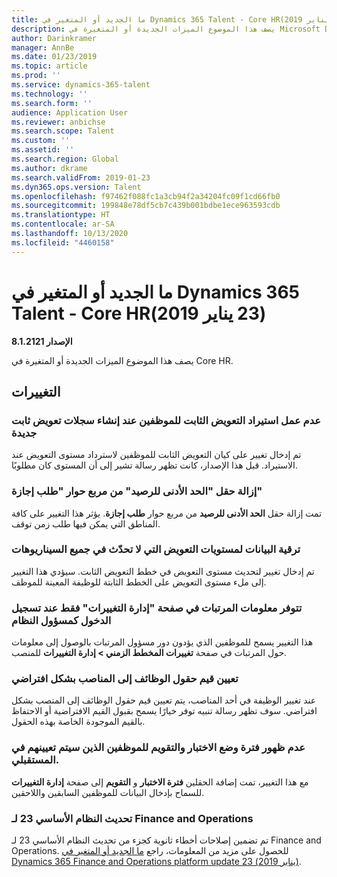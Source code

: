 ```yaml
---
title: ما الجديد أو المتغير في Dynamics 365 Talent - Core HR‏ (23 يناير 2019)
description: يصف هذا الموضوع الميزات الجديدة أو المتغيرة في Microsoft Dynamics 365 Talent - Core HR.
author: Darinkramer
manager: AnnBe
ms.date: 01/23/2019
ms.topic: article
ms.prod: ''
ms.service: dynamics-365-talent
ms.technology: ''
ms.search.form: ''
audience: Application User
ms.reviewer: anbichse
ms.search.scope: Talent
ms.custom: ''
ms.assetid: ''
ms.search.region: Global
ms.author: dkrame
ms.search.validFrom: 2019-01-23
ms.dyn365.ops.version: Talent
ms.openlocfilehash: f97462f088fc1a3cb94f2a34204fc09f1cd66fb0
ms.sourcegitcommit: 199848e78df5cb7c439b001bdbe1ece963593cdb
ms.translationtype: HT
ms.contentlocale: ar-SA
ms.lasthandoff: 10/13/2020
ms.locfileid: "4460158"
---
```

# <a name="whats-new-or-changed-in-dynamics-365-talent---core-hr-january-23-2019"></a>ما الجديد أو المتغير في Dynamics 365 Talent - Core HR‏ (23 يناير 2019)

**الإصدار 8.1.2121**

يصف هذا الموضوع الميزات الجديدة أو المتغيرة في Core HR.

## <a name="changes"></a>التغييرات

### <a name="import-of-employee-fixed-compensation-not-working-when-creating-new-fixed-compensation-records"></a>عدم عمل استيراد التعويض الثابت للموظفين عند إنشاء سجلات تعويض ثابت جديدة
تم إدخال تغيير على كيان التعويض الثابت للموظفين لاسترداد مستوى التعويض عند الاستيراد. قبل هذا الإصدار، كانت تظهر رسالة تشير إلى أن المستوى كان مطلوبًا.

### <a name="remove-the-minimum-balance-field-from-the-time-off-request-dialog-box"></a>إزالة حقل "الحد الأدنى للرصيد" من مربع حوار "طلب إجازة"
تمت إزالة حقل **الحد الأدنى للرصيد** من مربع حوار **طلب إجازة**. يؤثر هذا التغيير على كافة المناطق التي يمكن فيها طلب زمن توقف.

### <a name="data-upgrade-for-compensation-levels-not-updating-in-all-scenarios"></a>ترقية البيانات لمستويات التعويض التي لا تحدّث في جميع السيناريوهات
تم إدخال تغيير لتحديث مستوى التعويض في خطط التعويض الثابت. سيؤدي هذا التغيير إلى ملء مستوى التعويض على الخطط الثابتة للوظيفة المعينة للموظف.

### <a name="payroll-information-in-the-manage-changes-page-is-only-available-when-logged-in-as-system-administrator"></a>تتوفر معلومات المرتبات في صفحة "إدارة التغييرات" فقط عند تسجيل الدخول كمسؤول النظام
هذا التغيير يسمح للموظفين الذي يؤدون دور مسؤول المرتبات بالوصول إلى معلومات حول المرتبات‬ في صفحة **تغييرات المخطط الزمني > إدارة التغييرات** للمنصب.

### <a name="job-fields-default-to-positions"></a>تعيين قيم حقول الوظائف إلى المناصب بشكل افتراضي
عند تغيير الوظيفة في أحد المناصب، يتم تعيين قيم حقول الوظائف إلى المنصب بشكل افتراضي. سوف تظهر رسالة تنبيه توفر خيارًا يسمح بقبول القيم الافتراضية أو الاحتفاظ بالقيم الموجودة الخاصة بهذه الحقول.

### <a name="probation-period-and-calendar-are-not-displayed-for-future-hired-employees"></a>عدم ظهور فترة وضع الاختبار والتقويم للموظفين الذين سيتم تعيينهم في المستقبلي.
مع هذا التغيير، تمت إضافة الحقلين **فترة الاختبار** و **التقويم** إلى صفحة **إدارة التغييرات** للسماح بإدخال البيانات للموظفين السابقين واللاحقين.

### <a name="platform-update-23-for-finance-and-operations"></a>تحديث النظام الأساسي 23 لـ Finance and Operations
تم تضمين إصلاحات أخطاء ثانوية كجزء من تحديث النظام الأساسي 23 لـ Finance and Operations. للحصول على مزيد من المعلومات، راجع [ما الجديد أو المتغير في Dynamics 365 Finance and Operations platform update 23 (يناير 2019)](https://docs.microsoft.com/dynamics365/unified-operations/fin-and-ops/get-started/whats-new-platform-update-23). 
